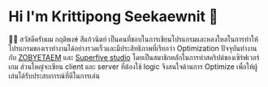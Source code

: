 # Hi I'm Krittipong Seekaewnit 👋

🙋‍♂️ สวัสดีครับผม กฤติพงษ์ สีแก้วนิตย์ เป็นคนที่ชอบในการเขียนโปรแกรมและหลงใหลในการทำให้โปรแกรมของเราทำงานได้อย่างรวดเร็วและมีประสิทธิภาพที่เรียกว่า Optimization ปัจจุบันทำงานกับ [ZOBYETAEM](https://github.com/ZOBYETEAM) และ [Superfive studio](https://github.com/SuperfiveStudio) โดยเป็นสมาชิกหลักในการทำสคริปต์ของเซิร์ฟเวอร์เกม ส่วนใหญ่จะเขียน client และ server ที่ต้องใช้ logic จึงสนใจด้านการ Optimize เพื่อให้ผู้เล่นได้รับประสบการณ์ที่ดีในการเล่น

<!--
**Generatee/Generatee** is a ✨ _special_ ✨ repository because its `README.md` (this file) appears on your GitHub profile.

Here are some ideas to get you started:

- 🔭 I’m currently working on ...
- 🌱 I’m currently learning ...
- 👯 I’m looking to collaborate on ...
- 🤔 I’m looking for help with ...
- 💬 Ask me about ...
- 📫 How to reach me: ...
- 😄 Pronouns: ...
- ⚡ Fun fact: ...
-->
